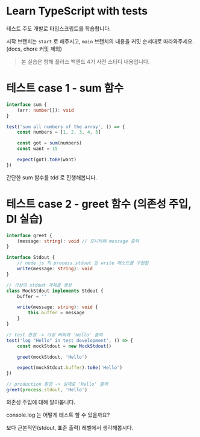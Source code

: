 # Learn TypeScript with tests

테스트 주도 개발로 타입스크립트를 학습합니다.

시작 브랜치는 `start` 로 해주시고, `main` 브랜치의 내용을 커밋 순서대로 따라와주세요. (docs, chore 커밋 제외)

> 본 실습은 항해 플러스 백엔드 4기 사전 스터디 내용입니다.

# 테스트 case 1 - sum 함수

```ts
interface sum {
    (arr: number[]): void
}

test('sum all numbers of the array', () => {
    const numbers = [1, 2, 3, 4, 5]

    const got = sum(numbers)
    const want = 15

    expect(got).toBe(want)
})

```

간단한 sum 함수를 tdd 로 진행해봅니다.

# 테스트 case 2 - greet 함수 (의존성 주입, DI 실습)

```ts
interface greet {
    (message: string): void // 모니터에 message 출력
}

interface Stdout {
    // node.js 의 process.stdout 은 write 메소드를 구현함
    write(message: string): void
}

// 가상의 stdout 객체를 생성
class MockStdout implements Stdout {
    buffer = ''

    write(message: string): void {
        this.buffer = message
    }
}

// test 환경 -> 가상 버퍼에 'Hello' 출력
test('log "Hello" in test development', () => {
    const mockStdout = new MockStdout()

    greet(mockStdout, 'Hello')

    expect(mockStdout.buffer).toBe('Hello')
})

// production 환경 -> 실제로 'Hello' 출력
greet(process.stdout, 'Hello')


```

의존성 주입에 대해 알아봅니다.

console.log 는 어떻게 테스트 할 수 있을까요?

보다 근본적인(stdout, 표준 출력) 레벨에서 생각해봅시다.
